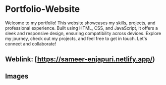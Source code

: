 # Portfolio-Website
Welcome to my portfolio! This website showcases my skills, projects, and professional experience. Built using HTML, CSS, and JavaScript, it offers a sleek and responsive design, ensuring compatibility across devices. Explore my journey, check out my projects, and feel free to get in touch. Let's connect and collaborate!


## Weblink: [https://sameer-enjapuri.netlify.app/)

## Images
